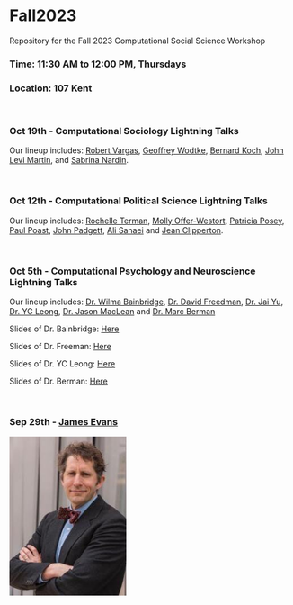 # Fall2023
Repository for the Fall 2023 Computational Social Science Workshop
### Time: 11:30 AM to 12:00 PM, Thursdays
### Location: 107 Kent

<br>

### Oct 19th - Computational Sociology Lightning Talks
Our lineup includes: [Robert Vargas](https://sociology.uchicago.edu/directory/Robert-Vargas), [Geoffrey Wodtke](https://sociology.uchicago.edu/directory/Geoffrey-Wodtke), [Bernard Koch](https://sociology.uchicago.edu/directory/John-Levi-Martin), [John Levi Martin](https://sociology.uchicago.edu/directory/John-Levi-Martin), and [Sabrina Nardin](https://macss.uchicago.edu/directory/Sabrina-Nardin).

<br>

### Oct 12th - Computational Political Science Lightning Talks
Our lineup includes:
[Rochelle Terman](http://rochelleterman.com/), [Molly Offer-Westort](https://mollyow.github.io/), [Patricia Posey](https://political-science.uchicago.edu/directory/Paul-Poast), [Paul Poast](https://political-science.uchicago.edu/directory/Paul-Poast), [John Padgett](https://home.uchicago.edu/~jpadgett/), [Ali Sanaei](https://macss.uchicago.edu/directory/Ali-Sanaei) and [Jean Clipperton](https://macss.uchicago.edu/directory/Jean-Clipperton). 

<br>

### Oct 5th - Computational Psychology and Neuroscience Lightning Talks
Our lineup includes:
[Dr. Wilma Bainbridge](https://brainbridgelab.uchicago.edu/), [Dr. David Freedman](https://monkeylogic.uchicago.edu/), [Dr. Jai Yu](https://voices.uchicago.edu/jaiyu/team/), [Dr. YC Leong](https://macleanlab.uchicago.edu/), [Dr. Jason MacLean](https://macleanlab.uchicago.edu/) and [Dr. Marc Berman](https://voices.uchicago.edu/bermanlab/)


Slides of Dr. Bainbridge: [Here](https://github.com/uchicago-computation-workshop/Fall2023/blob/main/psychology-10-5/MACSS%20lightning-10-5-23_wilma_web.pdf)

Slides of Dr. Freeman: [Here](https://github.com/uchicago-computation-workshop/Fall2023/blob/main/psychology-10-5/Lightning%20Talk.pptx)

Slides of Dr. YC Leong: [Here](https://github.com/uchicago-computation-workshop/Fall2023/blob/main/psychology-10-5/MACSS_Lightning_Clean_YC.pdf) 

Slides of Dr. Berman: [Here](https://github.com/uchicago-computation-workshop/Fall2023/blob/main/psychology-10-5/Berman_MACSS_lightning.pdf)


<br>

### Sep 29th - [James Evans](https://github.com/uchicago-computation-workshop/Fall2023/blob/main/evans-9-28/evans.md)
![Alt text](https://github.com/uchicago-computation-workshop/Fall2023/blob/main/evans-9-28/Evans_James_A.jpg)
